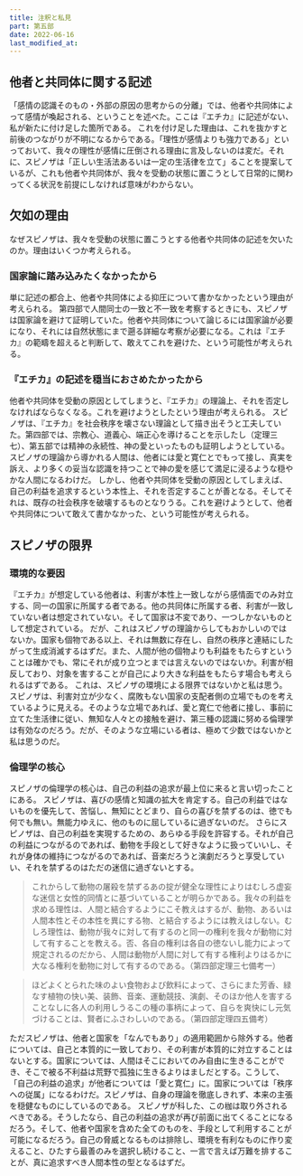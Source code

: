 ```yaml
---
title: 注釈と私見
part: 第五部
date: 2022-06-16
last_modified_at: 
---
```


## 他者と共同体に関する記述

「感情の認識そのもの・外部の原因の思考からの分離」では、他者や共同体によって感情が喚起される、ということを述べた。ここは『エチカ』に記述がない、私が新たに付け足した箇所である。
これを付け足した理由は、これを抜かすと前後のつながりが不明になるからである。「理性が感情よりも強力である」といっておいて、我々の理性が感情に圧倒される理由に言及しないのは変だ。それに、スピノザは「正しい生活法あるいは一定の生活律を立て」ることを提案しているが、これも他者や共同体が、我々を受動の状態に置こうとして日常的に関わってくる状況を前提にしなければ意味がわからない。

## 欠如の理由

なぜスピノザは、我々を受動の状態に置こうとする他者や共同体の記述を欠いたのか。理由はいくつか考えられる。

### 国家論に踏み込みたくなかったから

単に記述の都合上、他者や共同体による抑圧について書かなかったという理由が考えられる。
第四部で人間同士の一致と不一致を考察するときにも、スピノザは国家論を避けて証明していた。他者や共同体について論じるには国家論が必要になり、それには自然状態にまで遡る詳細な考察が必要になる。これは『エチカ』の範疇を超えると判断して、敢えてこれを避けた、という可能性が考えられる。

### 『エチカ』の記述を穏当におさめたかったから

他者や共同体を受動の原因としてしまうと、『エチカ』の理論上、それを否定しなければならなくなる。これを避けようとしたという理由が考えられる。
スピノザは、『エチカ』を社会秩序を壊さない理論として描き出そうと工夫していた。第四部では、宗教心、道義心、端正心を導けることを示したし（定理三七）、第五部では精神の永続性、神の愛といったものも証明しようとしている。スピノザの理論から導かれる人間は、他者には愛と寛仁とでもって接し、真実を訴え、より多くの妥当な認識を持つことで神の愛を感じて満足に浸るような穏やかな人間になるわけだ。
しかし、他者や共同体を受動の原因としてしまえば、自己の利益を追求するという本性上、それを否定することが善となる。そしてそれは、既存の社会秩序を破壊するものとなりうる。これを避けようとして、他者や共同体について敢えて書かなかった、という可能性が考えられる。

## スピノザの限界

### 環境的な要因

『エチカ』が想定している他者は、利害が本性上一致しながら感情面でのみ対立する、同一の国家に所属する者である。他の共同体に所属する者、利害が一致していない者は想定されていない。そして国家は不変であり、一つしかないものとして想定されている。
だが、これはスピノザの理論からしてもおかしいのではないか。国家も個物である以上、それは無数に存在し、自然の秩序と連結にしたがって生成消滅するはずだ。また、人間が他の個物よりも利益をもたらすということは確かでも、常にそれが成り立つとまでは言えないのではないか。利害が相反しており、対象を害することが自己により大きな利益をもたらす場合も考えられるはずである。
これは、スピノザの環境による限界ではないかと私は思う。スピノザは、利害対立が少なく、腐敗もない国家の支配者側の立場でものを考えているように見える。そのような立場であれば、愛と寛仁で他者に接し、事前に立てた生活律に従い、無知な人々との接触を避け、第三種の認識に努める倫理学は有効なのだろう。だが、そのような立場にいる者は、極めて少数ではないかと私は思うのだ。

### 倫理学の核心

スピノザの倫理学の核心は、自己の利益の追求が最上位に来ると言い切ったことにある。
スピノザは、喜びの感情と知識の拡大を肯定する。自己の利益ではないものを優先して、苦悩し、無知にとどまり、自らの喜びを禁ずるのは、徳でも何でも無い。無能力ゆえに、他のものに屈しているに過ぎないのだ。
さらにスピノザは、自己の利益を実現するための、あらゆる手段を許容する。それが自己の利益につながるのであれば、動物を手段として好きなように扱っていいし、それが身体の維持につながるのであれば、音楽だろうと演劇だろうと享受していい、それを禁ずるのはただの迷信に過ぎないとする。

>これからして動物の屠殺を禁ずるあの掟が健全な理性によりはむしろ虚妄な迷信と女性的同情とに基づいていることが明らかである。我々の利益を求める理性は、人間と結合するようにこそ教えはするが、動物、あるいは人間本性とその本性を異にする物、と結合するようには教えはしない。むしろ理性は、動物が我々に対して有するのと同一の権利を我々が動物に対して有することを教える。否、各自の権利は各自の徳ないし能力によって規定されるのだから、人間は動物が人間に対して有する権利よりはるかに大なる権利を動物に対して有するのである。（第四部定理三七備考一）

>ほどよくとられた味のよい食物および飲料によって、さらにまた芳香、緑なす植物の快い美、装飾、音楽、運動競技、演劇、そのほか他人を害することなしに各人の利用しうるこの種の事柄によって、自らを爽快にし元気づけることは、賢者にふさわしいのである。（第四部定理四五備考）

ただスピノザは、他者と国家を「なんでもあり」の適用範囲から除外する。他者については、自己と本質的に一致しており、その利害が本質的に対立することはないとする。国家については、人間はそこにおいてのみ自由に生きることができ、そこで被る不利益は荒野で孤独に生きるよりはましだとする。こうして、「自己の利益の追求」が他者については「愛と寛仁」に。国家については「秩序への従属」になるわけだ。スピノザは、自身の理論を徹底しきれず、本来の主張を穏健なものにしているのである。
スピノザが科した、この枷は取り外されるべきである。そうしたなら、自己の利益の追求が再び前面に出てくることになるだろう。そして、他者や国家を含めた全てのものを、手段として利用することが可能になるだろう。自己の脅威となるものは排除し、環境を有利なものに作り変えること、ひたすら最善のみを選択し続けること、一言で言えば万難を排することが、真に追求すべき人間本性の型となるはずだ。
